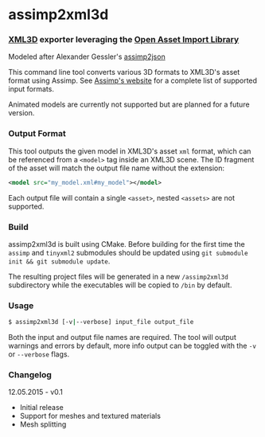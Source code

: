 assimp2xml3d
========

### [XML3D](https://github.com/xml3d/xml3d.js) exporter leveraging the [Open Asset Import Library](https://github.com/assimp/assimp)
Modeled after Alexander Gessler's [assimp2json](https://github.com/acgessler/assimp2json)

This command line tool converts various 3D formats to XML3D's asset format using Assimp. See [Assimp's website](http://assimp.sourceforge.net/main_features_formats.html) 
for a complete list of supported input formats.

Animated models are currently not supported but are planned for a future version.

### Output Format
This tool outputs the given model in XML3D's asset ```xml``` format, which can  be referenced from a ```<model>``` tag inside
an XML3D scene. The ID fragment of the asset will match the output file name without the extension:

```xml
<model src="my_model.xml#my_model"></model>
```

Each output file will contain a single ```<asset>```, nested ```<assets>``` are not supported.

### Build
assimp2xml3d is built using CMake. Before building for the first time the ```assimp``` and ```tinyxml2``` submodules should be
updated using ```git submodule init && git submodule update```.

The resulting project files will be generated in a new ```/assimp2xml3d``` subdirectory while the executables will be copied to ```/bin``` by default.

### Usage

```bash
$ assimp2xml3d [-v|--verbose] input_file output_file
```

Both the input and output file names are required. The tool will output warnings and errors by default, more info output can be toggled
with the ```-v``` or ```--verbose``` flags.

### Changelog

12.05.2015 - v0.1

* Initial release
* Support for meshes and textured materials
* Mesh splitting
